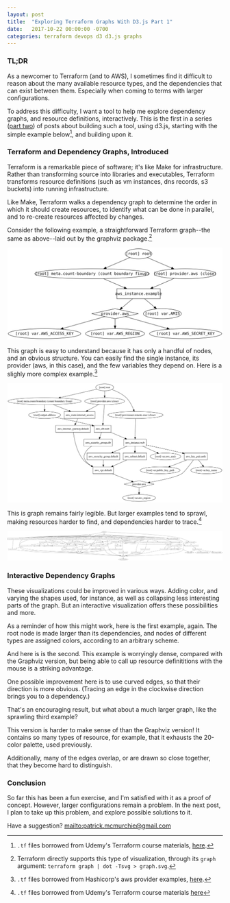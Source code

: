 ```yaml
---
layout: post
title:  "Exploring Terraform Graphs With D3.js Part 1"
date:   2017-10-22 00:00:00 -0700
categories: terraform devops d3 d3.js graphs
---
```


### TL;DR

As a newcomer to Terraform (and to AWS), I sometimes find it difficult to reason about the many available resource types, and the dependencies that can exist between them. Especially when coming to terms with larger configurations.

To address this difficulty, I want a tool to help me explore dependency graphs, and resource definitions, interactively. This is the first in a series ([part two](notes/d3-terraform-graphs-2)) of posts about building such a tool, using d3.js, starting with the simple example below[^1], and building upon it.

<script src="/assets/terraform-graphs/js/d3.v3.js"></script>
<script src="/assets/terraform-graphs/js/d3-tip.js"></script>
<link rel="stylesheet" type="text/css" href="/assets/terraform-graphs/style.css">
<div id="demo-1"></div>

### Terraform and Dependency Graphs, Introduced

Terraform is a remarkable piece of software; it's like Make for infrastructure. Rather than transforming source into libraries and executables, Terraform transforms resource definitions (such as vm instances, dns records, s3 buckets) into running infrastructure. 

Like Make, Terraform walks a dependency graph to determine the order in which it should create resources, to identify what can be done in parallel, and to re-create resources affected by changes.

Consider the following example, a straightforward Terraform graph--the same as above--laid out by the graphviz package.[^2]

<img src="/assets/terraform-graphs/demo-1.svg" class="figure">

This graph is easy to understand because it has only a handful of nodes, and an obvious structure. You can easily find the single instance, its provider (aws, in this case), and the few variables they depend on. Here is a slighly more complex example.[^3]

<img src="/assets/terraform-graphs/demo-2.svg" class="figure">

This is graph remains fairly legible. But larger examples tend to sprawl, making resources harder to find, and dependencies harder to trace.[^4]

<img src="/assets/terraform-graphs/docker-demo-3.svg" class="figure">


### Interactive Dependency Graphs

These visualizations could be improved in various ways. Adding color, and varying the shapes used, for instance, as well as collapsing less interesting parts of the graph. But an interactive visualization offers these possibilities and more.

As a reminder of how this might work, here is the first example, again. The root node is made larger than its dependencies, and nodes of different types are assigned colors, according to an arbitrary scheme.

<div id="demo-2"></div>  

And here is is the second. This example is worryingly dense, compared with the Graphviz version, but being able to call up resource definititions with the mouse is a striking advantage.

<div id="demo-3"></div>

One possible improvement here is to use curved edges, so that their direction is more obvious. (Tracing an edge in the clockwise direction brings you to a dependency.)

<div id="demo-4"></div>

That's an encouraging result, but what about a much larger graph, like the sprawling third example?

<div id="demo-5"></div>

This version is harder to make sense of than the Graphviz version! It contains so many types of resource, for example, that it exhausts the 20-color palette, used previously. 

Additionally, many of the edges overlap, or are drawn so close together, that they become hard to distinguish.

### Conclusion

So far this has been a fun exercise, and I'm satisfied with it as a proof of concept. However, larger configurations remain a problem. In the next post, I plan to take up this problem, and explore possible solutions to it.

Have a suggestion? <mailto:patrick.mcmurchie@gmail.com>

[^1]: `.tf` files borrowed from Udemy's Terraform course materials, [here](https://github.com/wardviaene/terraform-course/tree/master/demo-1).
[^2]: Terraform directly supports this type of visualization, through its `graph` argument: `terraform graph | dot -Tsvg > graph.svg`.
[^3]: `.tf` files borrowed from Hashicorp's aws provider examples, [here](https://github.com/terraform-providers/terraform-provider-aws).
[^4]: `.tf` files borrowed from Udemy's Terraform course materials [here](https://github.com/wardviaene/terraform-course/tree/master/docker-demo-3)

<script src="/assets/terraform-graphs/js/terraform-graph.js"></script>
<script>
activate('#demo-1', '/assets/terraform-graphs/demo-1.json', 580, 300, false);
activate('#demo-2', '/assets/terraform-graphs/demo-1.json', 580, 300, false);
activate('#demo-3', '/assets/terraform-graphs/demo-3.json', 580, 400, false);
activate('#demo-4', '/assets/terraform-graphs/demo-3.json', 580, 400, true);
activate('#demo-5', '/assets/terraform-graphs/docker-demo-3.json', 580, 600, true);
</script>
